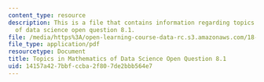 ```yaml
---
content_type: resource
description: This is a file that contains information regarding topics in mathematics
  of data science open question 8.1.
file: /media/https%3A/open-learning-course-data-rc.s3.amazonaws.com/18-s096-topics-in-mathematics-of-data-science-fall-2015/14157a427bbfccba2f807de2bbb564e7_MIT18_S096F15_Open8.1.pdf
file_type: application/pdf
resourcetype: Document
title: Topics in Mathematics of Data Science Open Question 8.1
uid: 14157a42-7bbf-ccba-2f80-7de2bbb564e7
---
```

